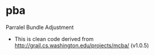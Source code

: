 # pba
Parralel Bundle Adjustment


* This is clean code derived from http://grail.cs.washington.edu/projects/mcba/ (v1.0.5)



